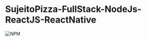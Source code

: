 # SujeitoPizza-FullStack-NodeJs-ReactJS-ReactNative
<img alt="NPM" src="https://img.shields.io/npm/l/SujeitoPizza-FullStack-NodeJs-ReactJS-ReactNative?registry_uri=https%3A%2F%2Fgithub.com%2FMarioSakamoto%2FSujeitoPizza-FullStack-NodeJs-ReactJS-ReactNative%2Fblob%2Fmain%2Flicense">
